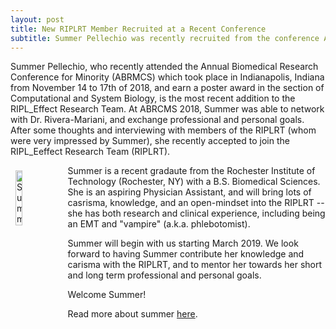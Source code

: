 ```yaml
---
layout: post
title: New RIPLRT Member Recruited at a Recent Conference 
subtitle: Summer Pellechio was recently recruited from the conference ABRCMS 2018
---
```


Summer Pellechio, who recently attended the Annual Biomedical Research Conference for Minority (ABRMCS) which took place in Indianapolis, Indiana from November 14 to 17th of 2018, and earn a poster award in the section of Computational and System Biology, is the most recent addition to the RIPL_Effect Research Team. At ABRCMS 2018, Summer was able to network with Dr. Rivera-Mariani, and exchange professional and personal goals. After some thoughts and interviewing with members of the RIPLRT (whom were very impressed by Summer), she recently accepted to join the RIPL_Eeffect Research Team (RIPLRT).

<img src="/img/Summer.png" alt="Summer Pellechio" align="left" style="width: 15%; height: 15%; margin:8px">
Summer is a recent gradaute from the Rochester Institute of Technology (Rochester, NY) with a B.S. Biomedical Sciences. She is an aspiring Physician Assistant, and will bring lots of casrisma, knowledge, and an open-mindset into the RIPLRT -- she has both research and clinical experience, including being an EMT and "vampire" (a.k.a. phlebotomist). 

Summer will begin with us starting March 2019. We look forward to having Summer contribute her knowledge and carisma with the RIPLRT, and to mentor her towards her short and long term professional and personal goals.

Welcome Summer!

Read more about summer [here](https://www.riplrt.com/members/#Summer%20Pellechio).